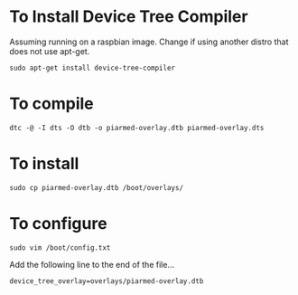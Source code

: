 # To Install Device Tree Compiler
Assuming running on a raspbian image. Change if using another distro that does not use apt-get.

    sudo apt-get install device-tree-compiler

# To compile
    dtc -@ -I dts -O dtb -o piarmed-overlay.dtb piarmed-overlay.dts

# To install
    sudo cp piarmed-overlay.dtb /boot/overlays/

# To configure
    sudo vim /boot/config.txt

Add the following line to the end of the file...

    device_tree_overlay=overlays/piarmed-overlay.dtb
